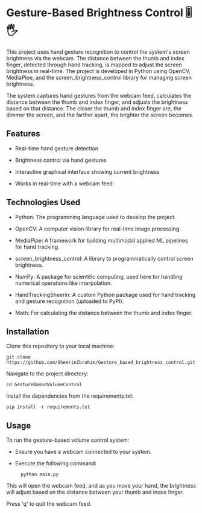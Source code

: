 # Gesture-Based Brightness Control 🎚️🖐️

This project uses hand gesture recognition to control the system's screen brightness via the webcam. The distance between the thumb and index finger, detected through hand tracking, is mapped to adjust the screen brightness in real-time. The project is developed in Python using OpenCV, MediaPipe, and the screen_brightness_control library for managing screen brightness.

The system captures hand gestures from the webcam feed, calculates the distance between the thumb and index finger, and adjusts the brightness based on that distance. The closer the thumb and index finger are, the dimmer the screen, and the farther apart, the brighter the screen becomes.

## Features

- Real-time hand gesture detection

- Brightness control via hand gestures

- Interactive graphical interface showing current brightness

- Works in real-time with a webcam feed

## Technologies Used

- Python: The programming language used to develop the project.

- OpenCV: A computer vision library for real-time image processing.

- MediaPipe: A framework for building multimodal applied ML pipelines for hand tracking.

- screen_brightness_control: A library to programmatically control screen brightness.

- NumPy: A package for scientific computing, used here for handling numerical operations like interpolation.

- HandTrackingSheerin: A custom Python package used for hand tracking and gesture recognition (uploaded to PyPI).

- Math: For calculating the distance between the thumb and index finger.

## Installation

Clone this repository to your local machine:

	git clone https://github.com/SheerinIbrahim/Gesture_based_brightness_control.git

Navigate to the project directory:

	cd GestureBasedVolumeControl

Install the dependencies from the requirements.txt:

	pip install -r requirements.txt

## Usage

To run the gesture-based volume control system:

- Ensure you have a webcam connected to your system.

- Execute the following command:

		python main.py

This will open the webcam feed, and as you move your hand, the brightness will adjust based on the distance between your thumb and index finger.

Press 'q' to quit the webcam feed.
